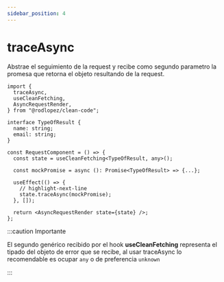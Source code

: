 ```yaml
---
sidebar_position: 4
---
```


# traceAsync

Abstrae el seguimiento de la request y recibe como segundo parametro la promesa que retorna el objeto resultando de la request.

```tsx title="RequestComponent.tsx"
import {
  traceAsync,
  useCleanFetching,
  AsyncRequestRender,
} from "@rodlopez/clean-code";

interface TypeOfResult {
  name: string;
  email: string;
}

const RequestComponent = () => {
  const state = useCleanFetching<TypeOfResult, any>();

  const mockPromise = async (): Promise<TypeOfResult> => {...};

  useEffect(() => {
    // highlight-next-line
    state.traceAsync(mockPromise);
  }, []);

  return <AsyncRequestRender state={state} />;
};
```

:::caution Importante

El segundo genérico recibido por el hook **useCleanFetching** representa el tipado del objeto de error que se recibe, al usar traceAsync lo recomendable es ocupar `any` o de preferencia `unknown`

:::
